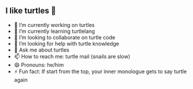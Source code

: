 ## I like turtles 🐢

- 🔭 I’m currently working on turtles
- 🌱 I’m currently learning turtlelang
- 👯 I’m looking to collaborate on turtle code
- 🤔 I’m looking for help with turtle knowledge
- 💬 Ask me about turtles
- 📫 How to reach me: turtle mail (snails are slow)
- 😄 Pronouns: he/him
- ⚡ Fun fact: If start from the top, your inner monologue gets to say turtle again
